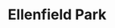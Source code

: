 ---
title: "Ellenfield Park"
address: "Whitehall, Co. Dublin, Dublin City Area North, Co. Dublin"
tel: "+353 (0)18 42 1182"
county: "Dublin"
category: "Parks"
type: "Content"
lat: "53.3847541809082"
lng: "-6.240654468536377"
---